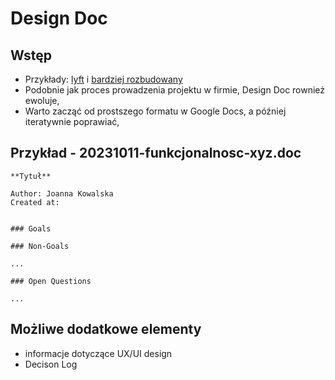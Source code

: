 # Design Doc

## Wstęp

- Przykłady: [lyft](https://eng.lyft.com/awesome-tech-specs-86eea8e45bb9) i [bardziej rozbudowany](https://adityarohilla.com/2022/03/22/the-system-design-template-i-use/)
- Podobnie jak proces prowadzenia projektu w firmie, Design Doc rownież ewoluje,
- Warto zacząć od prostszego formatu w Google Docs, a później iteratywnie poprawiać,

## Przykład - 20231011-funkcjonalnosc-xyz.doc

```
**Tytuł**

Author: Joanna Kowalska
Created at: 


### Goals

### Non-Goals

...

### Open Questions

...
```

## Możliwe dodatkowe elementy

- informacje dotyczące UX/UI design
- Decison Log
